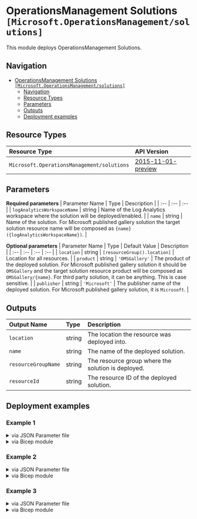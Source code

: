 # OperationsManagement Solutions `[Microsoft.OperationsManagement/solutions]`

This module deploys OperationsManagement Solutions.

## Navigation

- [OperationsManagement Solutions `[Microsoft.OperationsManagement/solutions]`](#operationsmanagement-solutions-microsoftoperationsmanagementsolutions)
  - [Navigation](#navigation)
  - [Resource Types](#resource-types)
  - [Parameters](#parameters)
  - [Outputs](#outputs)
  - [Deployment examples](#deployment-examples)

## Resource Types

| Resource Type | API Version |
| :-- | :-- |
| `Microsoft.OperationsManagement/solutions` | [2015-11-01-preview](https://docs.microsoft.com/en-us/azure/templates/Microsoft.OperationsManagement/2015-11-01-preview/solutions) |

## Parameters

**Required parameters**
| Parameter Name | Type | Description |
| :-- | :-- | :-- |
| `logAnalyticsWorkspaceName` | string | Name of the Log Analytics workspace where the solution will be deployed/enabled. |
| `name` | string | Name of the solution. For Microsoft published gallery solution the target solution resource name will be composed as `{name}({logAnalyticsWorkspaceName})`. |

**Optional parameters**
| Parameter Name | Type | Default Value | Description |
| :-- | :-- | :-- | :-- |
| `location` | string | `[resourceGroup().location]` | Location for all resources. |
| `product` | string | `'OMSGallery'` | The product of the deployed solution. For Microsoft published gallery solution it should be `OMSGallery` and the target solution resource product will be composed as `OMSGallery/{name}`. For third party solution, it can be anything. This is case sensitive. |
| `publisher` | string | `'Microsoft'` | The publisher name of the deployed solution. For Microsoft published gallery solution, it is `Microsoft`. |


## Outputs

| Output Name | Type | Description |
| :-- | :-- | :-- |
| `location` | string | The location the resource was deployed into. |
| `name` | string | The name of the deployed solution. |
| `resourceGroupName` | string | The resource group where the solution is deployed. |
| `resourceId` | string | The resource ID of the deployed solution. |

## Deployment examples

<h3>Example 1</h3>

<details>

<summary>via JSON Parameter file</summary>

```json
{
    "$schema": "https://schema.management.azure.com/schemas/2019-04-01/deploymentParameters.json#",
    "contentVersion": "1.0.0.0",
    "parameters": {
        "name": {
            "value": "Updates"
        },
        "logAnalyticsWorkspaceName": {
            "value": "adp-<<namePrefix>>-az-law-sol-001"
        }
    }
}

```

</details>

<details>

<summary>via Bicep module</summary>

```bicep
module solutions './Microsoft.OperationsManagement/solutions/deploy.bicep' = {
  name: '${uniqueString(deployment().name)}-solutions'
  params: {
    name: 'Updates'
    logAnalyticsWorkspaceName: 'adp-<<namePrefix>>-az-law-sol-001'
  }
```

</details>
<p>

<h3>Example 2</h3>

<details>

<summary>via JSON Parameter file</summary>

```json
{
    "$schema": "https://schema.management.azure.com/schemas/2019-04-01/deploymentParameters.json#",
    "contentVersion": "1.0.0.0",
    "parameters": {
        "name": {
            "value": "AzureAutomation"
        },
        "logAnalyticsWorkspaceName": {
            "value": "adp-<<namePrefix>>-az-law-sol-001"
        },
        "product": {
            "value": "OMSGallery"
        },
        "publisher": {
            "value": "Microsoft"
        }
    }
}

```

</details>

<details>

<summary>via Bicep module</summary>

```bicep
module solutions './Microsoft.OperationsManagement/solutions/deploy.bicep' = {
  name: '${uniqueString(deployment().name)}-solutions'
  params: {
    name: 'AzureAutomation'
    logAnalyticsWorkspaceName: 'adp-<<namePrefix>>-az-law-sol-001'
    product: 'OMSGallery'
    publisher: 'Microsoft'
  }
```

</details>
<p>

<h3>Example 3</h3>

<details>

<summary>via JSON Parameter file</summary>

```json
{
    "$schema": "https://schema.management.azure.com/schemas/2019-04-01/deploymentParameters.json#",
    "contentVersion": "1.0.0.0",
    "parameters": {
        "name": {
            "value": "nonmsTestSolution"
        },
        "logAnalyticsWorkspaceName": {
            "value": "adp-<<namePrefix>>-az-law-sol-001"
        },
        "product": {
            "value": "nonmsTestSolutionProduct"
        },
        "publisher": {
            "value": "nonmsTestSolutionPublisher"
        }
    }
}

```

</details>

<details>

<summary>via Bicep module</summary>

```bicep
module solutions './Microsoft.OperationsManagement/solutions/deploy.bicep' = {
  name: '${uniqueString(deployment().name)}-solutions'
  params: {
    name: 'nonmsTestSolution'
    logAnalyticsWorkspaceName: 'adp-<<namePrefix>>-az-law-sol-001'
    product: 'nonmsTestSolutionProduct'
    publisher: 'nonmsTestSolutionPublisher'
  }
```

</details>
<p>
